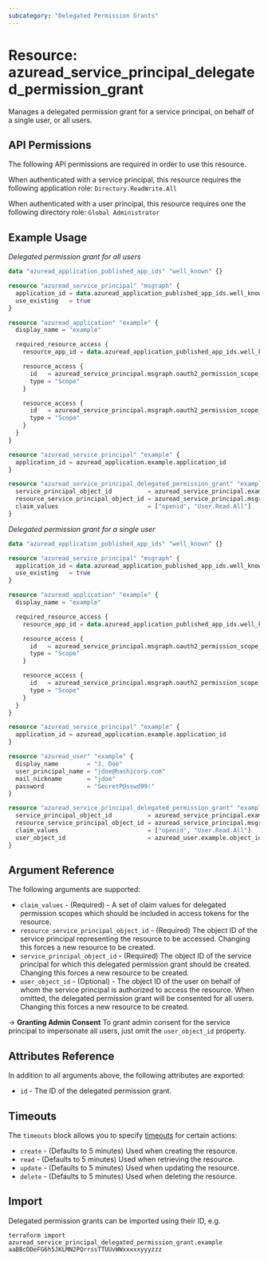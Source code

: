 ```yaml
---
subcategory: "Delegated Permission Grants"
---
```


# Resource: azuread_service_principal_delegated_permission_grant

Manages a delegated permission grant for a service principal, on behalf of a single user, or all users.

## API Permissions

The following API permissions are required in order to use this resource.

When authenticated with a service principal, this resource requires the following application role: `Directory.ReadWrite.All`

When authenticated with a user principal, this resource requires one the following directory role: `Global Administrator`

## Example Usage

*Delegated permission grant for all users*

```terraform
data "azuread_application_published_app_ids" "well_known" {}

resource "azuread_service_principal" "msgraph" {
  application_id = data.azuread_application_published_app_ids.well_known.result.MicrosoftGraph
  use_existing   = true
}

resource "azuread_application" "example" {
  display_name = "example"

  required_resource_access {
    resource_app_id = data.azuread_application_published_app_ids.well_known.result.MicrosoftGraph

    resource_access {
      id   = azuread_service_principal.msgraph.oauth2_permission_scope_ids["openid"]
      type = "Scope"
    }

    resource_access {
      id   = azuread_service_principal.msgraph.oauth2_permission_scope_ids["User.Read"]
      type = "Scope"
    }
  }
}

resource "azuread_service_principal" "example" {
  application_id = azuread_application.example.application_id
}

resource "azuread_service_principal_delegated_permission_grant" "example" {
  service_principal_object_id          = azuread_service_principal.example.object_id
  resource_service_principal_object_id = azuread_service_principal.msgraph.object_id
  claim_values                         = ["openid", "User.Read.All"]
}
```

*Delegated permission grant for a single user*

```terraform
data "azuread_application_published_app_ids" "well_known" {}

resource "azuread_service_principal" "msgraph" {
  application_id = data.azuread_application_published_app_ids.well_known.result.MicrosoftGraph
  use_existing   = true
}

resource "azuread_application" "example" {
  display_name = "example"

  required_resource_access {
    resource_app_id = data.azuread_application_published_app_ids.well_known.result.MicrosoftGraph

    resource_access {
      id   = azuread_service_principal.msgraph.oauth2_permission_scope_ids["openid"]
      type = "Scope"
    }

    resource_access {
      id   = azuread_service_principal.msgraph.oauth2_permission_scope_ids["User.Read"]
      type = "Scope"
    }
  }
}

resource "azuread_service_principal" "example" {
  application_id = azuread_application.example.application_id
}

resource "azuread_user" "example" {
  display_name        = "J. Doe"
  user_principal_name = "jdoe@hashicorp.com"
  mail_nickname       = "jdoe"
  password            = "SecretP@sswd99!"
}

resource "azuread_service_principal_delegated_permission_grant" "example" {
  service_principal_object_id          = azuread_service_principal.example.object_id
  resource_service_principal_object_id = azuread_service_principal.msgraph.object_id
  claim_values                         = ["openid", "User.Read.All"]
  user_object_id                       = azuread_user.example.object_id
}
```

## Argument Reference

The following arguments are supported:

* `claim_values` - (Required) - A set of claim values for delegated permission scopes which should be included in access tokens for the resource.
* `resource_service_principal_object_id` - (Required) The object ID of the service principal representing the resource to be accessed. Changing this forces a new resource to be created.
* `service_principal_object_id` - (Required) The object ID of the service principal for which this delegated permission grant should be created. Changing this forces a new resource to be created.
* `user_object_id` - (Optional) - The object ID of the user on behalf of whom the service principal is authorized to access the resource. When omitted, the delegated permission grant will be consented for all users. Changing this forces a new resource to be created.

-> **Granting Admin Consent** To grant admin consent for the service principal to impersonate all users, just omit the `user_object_id` property.

## Attributes Reference

In addition to all arguments above, the following attributes are exported:

* `id` - The ID of the delegated permission grant.

## Timeouts

The `timeouts` block allows you to specify [timeouts](https://www.terraform.io/language/resources/syntax#operation-timeouts) for certain actions:

* `create` - (Defaults to 5 minutes) Used when creating the resource.
* `read` - (Defaults to 5 minutes) Used when retrieving the resource.
* `update` - (Defaults to 5 minutes) Used when updating the resource.
* `delete` - (Defaults to 5 minutes) Used when deleting the resource.

## Import

Delegated permission grants can be imported using their ID, e.g.

```shell
terraform import azuread_service_principal_delegated_permission_grant.example aaBBcDDeFG6h5JKLMN2PQrrssTTUUvWWxxxxxyyyzzz
```
